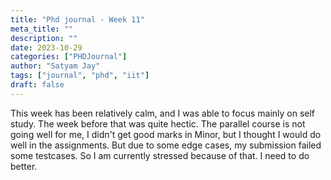 ```yaml
---
title: "Phd journal - Week 11"
meta_title: ""
description: ""
date: 2023-10-29
categories: ["PHDJournal"]
author: "Satyam Jay"
tags: ["journal", "phd", "iit"]
draft: false
---
```


This week has been relatively calm, and I was able to focus mainly on self study. The week before that was quite hectic. The parallel course is not going well for me, I didn't get good marks in Minor, but I thought I would do well in the assignments. But due to some edge cases, my submission failed some testcases. So I am currently stressed because of that. I need to do better.
